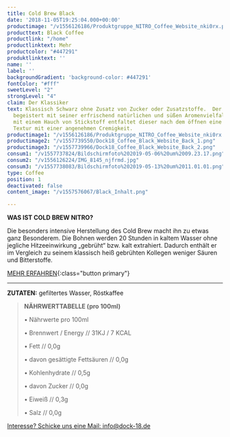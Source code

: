 ```yaml
---
title: Cold Brew Black
date: '2018-11-05T19:25:04.000+00:00'
productimage: "/v1556126186/Produktgruppe_NITRO_Coffee_Website_nki0rx.png"
producttext: Black Coffee
productlink: "/home"
productlinktext: Mehr
productcolor: "#447291"
produktlinktext: ''
name: ''
label: ''
backgroundGradient: 'background-color: #447291'
fontColor: "#fff"
sweetLevel: "2"
strongLevel: "4"
claim: Der Klassiker
text: Klassisch Schwarz ohne Zusatz von Zucker oder Zusatzstoffe.  Der Cold Brew Nitro
  begeistert mit seiner erfrischend natürlichen und süßen Aromenvielfalt. Versetzt
  mit einem Hauch von Stickstoff entfaltet dieser nach dem öffnen eine einzigartige
  Textur mit einer angenehmen Cremigkeit.
productimage1: "/v1556126186/Produktgruppe_NITRO_Coffee_Website_nki0rx.png"
productimage2: "/v1557739550/Dock18_Coffee_Black_Website_Back_1.png"
productimage3: "/v1557739966/Dock18_Coffee_Black_Website_Back_2.png"
consum1: "/v1557737824/Bildschirmfoto%202019-05-06%20um%2009.23.17.png"
consum2: "/v1556126224/IMG_8145_njfrmd.jpg"
consum3: "/v1557738083/Bildschirmfoto%202019-05-13%20um%2011.01.01.png"
type: Coffee
position: 1
deactivated: false
content_image: "/v1557576067/Black_Inhalt.png"

---
```

**WAS IST COLD BREW NITRO?**

Die besonders intensive Herstellung des Cold Brew macht ihn zu etwas ganz Besonderem. Die Bohnen werden 20 Stunden in kaltem Wasser ohne jegliche Hitzeeinwirkung „gebrüht“ bzw. kalt extrahiert. Dadurch enthält er im Vergleich zu seinem klassisch heiß gebrühten Kollegen weniger Säuren und Bitterstoffe.

[MEHR ERFAHREN](https://dock-18.de/events/Herkunft/){:class="button primary"}

***

**ZUTATEN:** gefiltertes Wasser, Röstkaffee

> **NÄHRWERTTABELLE (pro 100ml)**
>
> • Nährwerte pro 100ml
>
> • Brennwert / Energy // 31KJ / 7 KCAL
>
> • Fett // 0,0g
>
> • davon gesättigte Fettsäuren // 0,0g
>
> • Kohlenhydrate // 0,5g
>
> • davon Zucker // 0,0g
>
> • Eiweiß // 0,3g
>
> • Salz // 0,0g

[Interesse? Schicke uns eine Mail: info@dock-18.de]()
